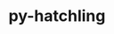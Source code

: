 ---
title: "py-hatchling"
layout: cache
categories: [package, v0.19]
meta: {"versions": ["1.10.0"], "compilers": ["gcc@=11.1.0", "gcc@=7.3.1", "gcc@=7.5.0", "oneapi@=2022.1.0"], "oss": ["amzn2", "ubuntu18.04", "ubuntu20.04"], "platforms": ["linux"], "targets": ["aarch64", "neoverse_n1", "x86_64", "x86_64_v3"], "stacks": ["aws-isc", "aws-isc-aarch64", "data-vis-sdk", "e4s", "e4s-oneapi", "ml-cpu", "ml-cuda", "radiuss"], "num_specs": 12, "num_specs_by_stack": {"aws-isc-aarch64": 2, "aws-isc": 1, "ml-cuda": 1, "ml-cpu": 1, "data-vis-sdk": 1, "radiuss": 2, "e4s": 4, "e4s-oneapi": 1}}
spec_details: [{"hash": "jfxw3yk6uhad6y47xktkyqv6uw2t3dwe", "compiler": "gcc@=7.3.1", "versions": ["1.10.0"], "os": "amzn2", "platform": "linux", "target": "aarch64", "variants": ["build_system=python_pip"], "stacks": ["aws-isc-aarch64"], "size": "-", "tarball": "https://binaries.spack.io/releases/v0.19/build_cache/linux-amzn2-aarch64/gcc-7.3.1/py-hatchling-1.10.0/linux-amzn2-aarch64-gcc-7.3.1-py-hatchling-1.10.0-jfxw3yk6uhad6y47xktkyqv6uw2t3dwe.spack"}, {"hash": "w73xtiyxgpwjtavrh3r533hnzndecbno", "compiler": "gcc@=7.3.1", "versions": ["1.10.0"], "os": "amzn2", "platform": "linux", "target": "neoverse_n1", "variants": ["build_system=python_pip"], "stacks": ["aws-isc-aarch64"], "size": "-", "tarball": "https://binaries.spack.io/releases/v0.19/build_cache/linux-amzn2-neoverse_n1/gcc-7.3.1/py-hatchling-1.10.0/linux-amzn2-neoverse_n1-gcc-7.3.1-py-hatchling-1.10.0-w73xtiyxgpwjtavrh3r533hnzndecbno.spack"}, {"hash": "3fz6mogqecgc3hggvfksogs56ml5n4bt", "compiler": "gcc@=7.3.1", "versions": ["1.10.0"], "os": "amzn2", "platform": "linux", "target": "x86_64_v3", "variants": ["build_system=python_pip"], "stacks": ["aws-isc"], "size": "-", "tarball": "https://binaries.spack.io/releases/v0.19/build_cache/linux-amzn2-x86_64_v3/gcc-7.3.1/py-hatchling-1.10.0/linux-amzn2-x86_64_v3-gcc-7.3.1-py-hatchling-1.10.0-3fz6mogqecgc3hggvfksogs56ml5n4bt.spack"}, {"hash": "zmy53vjd3po6c37rzizyhpswzzg6kkuh", "compiler": "gcc@=7.3.1", "versions": ["1.10.0"], "os": "amzn2", "platform": "linux", "target": "x86_64_v3", "variants": ["build_system=python_pip"], "stacks": ["ml-cuda", "ml-cpu"], "size": "-", "tarball": "https://binaries.spack.io/releases/v0.19/build_cache/linux-amzn2-x86_64_v3/gcc-7.3.1/py-hatchling-1.10.0/linux-amzn2-x86_64_v3-gcc-7.3.1-py-hatchling-1.10.0-zmy53vjd3po6c37rzizyhpswzzg6kkuh.spack"}, {"hash": "uwsug7wy3lsl2pwo2tlyfobxur5krxyf", "compiler": "gcc@=7.5.0", "versions": ["1.10.0"], "os": "ubuntu18.04", "platform": "linux", "target": "x86_64", "variants": ["build_system=python_pip"], "stacks": ["data-vis-sdk"], "size": "-", "tarball": "https://binaries.spack.io/releases/v0.19/build_cache/linux-ubuntu18.04-x86_64/gcc-7.5.0/py-hatchling-1.10.0/linux-ubuntu18.04-x86_64-gcc-7.5.0-py-hatchling-1.10.0-uwsug7wy3lsl2pwo2tlyfobxur5krxyf.spack"}, {"hash": "k333cz26fa4sgbnvsyjecbumz2c2r3va", "compiler": "gcc@=7.5.0", "versions": ["1.10.0"], "os": "ubuntu18.04", "platform": "linux", "target": "x86_64", "variants": ["build_system=python_pip"], "stacks": ["radiuss"], "size": "-", "tarball": "https://binaries.spack.io/releases/v0.19/build_cache/linux-ubuntu18.04-x86_64/gcc-7.5.0/py-hatchling-1.10.0/linux-ubuntu18.04-x86_64-gcc-7.5.0-py-hatchling-1.10.0-k333cz26fa4sgbnvsyjecbumz2c2r3va.spack"}, {"hash": "fggd46r3igofmwbajupgq6z5aah3mjjm", "compiler": "gcc@=7.5.0", "versions": ["1.10.0"], "os": "ubuntu18.04", "platform": "linux", "target": "x86_64", "variants": ["build_system=python_pip"], "stacks": ["radiuss"], "size": "-", "tarball": "https://binaries.spack.io/releases/v0.19/build_cache/linux-ubuntu18.04-x86_64/gcc-7.5.0/py-hatchling-1.10.0/linux-ubuntu18.04-x86_64-gcc-7.5.0-py-hatchling-1.10.0-fggd46r3igofmwbajupgq6z5aah3mjjm.spack"}, {"hash": "evsia6oxycbroq633axwjaopl7efhgwx", "compiler": "gcc@=11.1.0", "versions": ["1.10.0"], "os": "ubuntu20.04", "platform": "linux", "target": "x86_64", "variants": ["build_system=python_pip"], "stacks": ["e4s"], "size": "-", "tarball": "https://binaries.spack.io/releases/v0.19/build_cache/linux-ubuntu20.04-x86_64/gcc-11.1.0/py-hatchling-1.10.0/linux-ubuntu20.04-x86_64-gcc-11.1.0-py-hatchling-1.10.0-evsia6oxycbroq633axwjaopl7efhgwx.spack"}, {"hash": "uw75khky577isckh4gfrzkdv45kevkre", "compiler": "gcc@=11.1.0", "versions": ["1.10.0"], "os": "ubuntu20.04", "platform": "linux", "target": "x86_64", "variants": ["build_system=python_pip"], "stacks": ["e4s"], "size": "-", "tarball": "https://binaries.spack.io/releases/v0.19/build_cache/linux-ubuntu20.04-x86_64/gcc-11.1.0/py-hatchling-1.10.0/linux-ubuntu20.04-x86_64-gcc-11.1.0-py-hatchling-1.10.0-uw75khky577isckh4gfrzkdv45kevkre.spack"}, {"hash": "nji5gdea6mqf2nx4x5gernefy34qyfsf", "compiler": "gcc@=11.1.0", "versions": ["1.10.0"], "os": "ubuntu20.04", "platform": "linux", "target": "x86_64", "variants": ["build_system=python_pip"], "stacks": ["e4s"], "size": "-", "tarball": "https://binaries.spack.io/releases/v0.19/build_cache/linux-ubuntu20.04-x86_64/gcc-11.1.0/py-hatchling-1.10.0/linux-ubuntu20.04-x86_64-gcc-11.1.0-py-hatchling-1.10.0-nji5gdea6mqf2nx4x5gernefy34qyfsf.spack"}, {"hash": "spitywe4wwjbhcfy77tp5rxjpddaczr3", "compiler": "gcc@=11.1.0", "versions": ["1.10.0"], "os": "ubuntu20.04", "platform": "linux", "target": "x86_64", "variants": ["build_system=python_pip"], "stacks": ["e4s"], "size": "-", "tarball": "https://binaries.spack.io/releases/v0.19/build_cache/linux-ubuntu20.04-x86_64/gcc-11.1.0/py-hatchling-1.10.0/linux-ubuntu20.04-x86_64-gcc-11.1.0-py-hatchling-1.10.0-spitywe4wwjbhcfy77tp5rxjpddaczr3.spack"}, {"hash": "6jytjnigrkw2kucrikrwvtctxviorbkh", "compiler": "oneapi@=2022.1.0", "versions": ["1.10.0"], "os": "ubuntu20.04", "platform": "linux", "target": "x86_64", "variants": ["build_system=python_pip"], "stacks": ["e4s-oneapi"], "size": "-", "tarball": "https://binaries.spack.io/releases/v0.19/build_cache/linux-ubuntu20.04-x86_64/oneapi-2022.1.0/py-hatchling-1.10.0/linux-ubuntu20.04-x86_64-oneapi-2022.1.0-py-hatchling-1.10.0-6jytjnigrkw2kucrikrwvtctxviorbkh.spack"}]
---